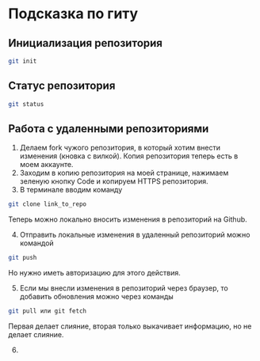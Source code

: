 # Подсказка по гиту

## Инициализация репозитория

```sh
git init
```

## Статус репозитория

```sh
git status
```
## Работа с удаленными репозиториями

1. Делаем fork чужого репозитория, в который хотим внести изменения (кновка с вилкой). Копия репозитория теперь есть в моем аккаунте.
2. Заходим в копию репозитория на моей странице, нажимаем зеленую кнопку Code и копируем HTTPS репозитория.
3. В терминале вводим команду 
```sh
git clone link_to_repo
```
Теперь можно локально вносить изменения в репозиторий на Github. 

4. Отправить локальные изменения в удаленный репозиторий можно командой
```sh
git push
```
Но нужно иметь авторизацию для этого действия.

5. Если мы внесли изменения в репозиторий через браузер, то добавить обновления можно через команды
```sh
git pull или git fetch
```
Первая делает слияние, вторая только выкачивает информацию, но не делает слияние.

6. 

